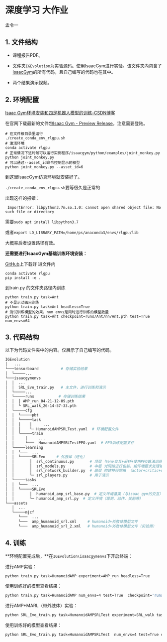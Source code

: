 # 深度学习 大作业

孟令一

## 1. 文件结构

- 课程报告PDF。

- 文件夹`IGEvolution`为实验源码。使用IsaacGym进行实验。该文件夹内包含了[IsaacGym](https://github.com/NVIDIA-Omniverse/IsaacGymEnvs)的所有代码，且自己编写的代码也在其中。

- 两个结果演示视频。



## 2. 环境配置

[Isaac Gym环境安装和四足机器人模型的训练-CSDN博客](https://blog.csdn.net/weixin_44061195/article/details/131830133?spm=1001.2101.3001.6650.2&utm_medium=distribute.pc_relevant.none-task-blog-2~default~YuanLiJiHua~Position-2-131830133-blog-124605383.235^v38^pc_relevant_sort&depth_1-utm_source=distribute.pc_relevant.none-task-blog-2~default~YuanLiJiHua~Position-2-131830133-blog-124605383.235^v38^pc_relevant_sort&utm_relevant_index=5)

在官网下载最新的文件包[Isaac Gym - Preview Release](https://developer.nvidia.com/isaac-gym)，注意需要登陆。

```
# 在文件根目录里运行
./create_conda_env_rlgpu.sh
# 激活环境
conda activate rlgpu
# 正常情况下这时候可以运行实例程序/isaacgym/python/examples/joint_monkey.py
python joint_monkey.py
# 可以通过--asset_id命令控制显示的模型
python joint_monkey.py --asset_id=6

```

到这里IsaacGym仿真环境就安装好了。

`./create_conda_env_rlgpu.sh`要等很久是正常的

出现这样的报错：

`
ImportError: libpython3.7m.so.1.0: cannot open shared object file: No such file or directory`

需要`sudo apt install libpython3.7`

或者`export LD_LIBRARY_PATH=/home/ps/anaconda3/envs/rlgpu/lib`

大概率后者设置路径有效。

**还需要进行IsaacGym基础训练环境安装：**

[GitHub](https://github.com/NVIDIA-Omniverse/IsaacGymEnvs)上下载好 进文件内

```
conda activate rlgpu
pip install -e .
```

到train.py 的文件夹路径内训练

```
python train.py task=Ant
# 不显示动画只训练
python train.py task=Ant headless=True
# 测试训练模型的效果，num_envs是同时进行训练的模型数量
python train.py task=Ant checkpoint=runs/Ant/nn/Ant.pth test=True num_envs=64

```

## 3. 代码结构

以下为代码文件夹中的内容。仅展示了自己编写的代码。

```bash
IGEvolution
│   ...
└───tensorboard          # 存储实验结果
│  └─────...
└───isaacgymenvs
│  │  ...
│  │  SRL_Evo_train.py   # 主文件，进行训练和演示
│  └─────...
│  └─────runs           # 存储训练结果
│  │  │ AMP_run_04-21-12-09.pth
│  │  └ SRL_walk_26-14-57-33.pth
│  └─────cfg            
│  │  └─────pbt
│  │  └─────task
│  │  │    │     ...   
│  │  │    └─ HumanoidAMPSRLTest.yaml  # 环境配置文件
│  │  └─────train
│  │     │     ...   
│  │     └───  HumanoidAMPSRLTestPPO.yaml  # PPO训练配置文件
│  └─────learning
│  │  └───  ...
│  │  └─────SRLEvo     # 外肢体（进化）
│  │       │  srl_continuous.py       # 顶层 与env交互+采样+使用PPO算法训练
│  │       │  srl_models.py           # 中层 对网络进行包装，按环境要求处理输入和输出
│  │       │  srl_network_builder.py  # 底层 构建神经网络 （actor+critic+disc）
│  │       └─ srl_players.py          # 用于演示
│  └─────tasks
│  │  └───  ...
│  │  └─────SRLEvo
│  │       │  humanoid_amp_srl_base.py  # 定义环境基类（与isaac gym的交互）
│  │       └─ humanoid_amp_srl.py  # 定义环境（观测、动作、奖励等）
└───assets 
   │  ...
   └─────mjcf
      └───  ...
      └───  amp_humanoid_srl.xml     # humanoid+外肢体模型文件 
      └───  amp_humanoid_srl_2.xml   # humanoid+外肢体模型文件（实验用）

```

## 4. 训练

**环境配置完成后，**在`IGEvolution\isaacgymenvs`下开启终端：

进行AMP实验：

```bash
python train.py task=HumanoidAMP experiment=AMP_run headless=True
```

使用训练好的模型查看结果：

```bash
python train.py task=HumanoidAMP num_envs=4 test=True  checkpoint='runs/SRL_walk_26-14-57-33.pth'
```

进行AMP+MARL（带外肢体）实验：

```bash
python SRL_Evo_train.py task=HumanoidAMPSRLTest experiment=SRL_walk task.env.asset.assetFileName='mjcf/amp_humanoid_srl_2.xml' headless=True max_iterations=2000  s
```

使用训练好的模型查看结果：

```bash
python SRL_Evo_train.py task=HumanoidAMPSRLTest  num_envs=4 test=True checkpoint='runs/SRL_walk_26-14-57-33.pth' task.env.asset.assetFileName='mjcf/amp_humanoid_srl_2.xml' 
```


